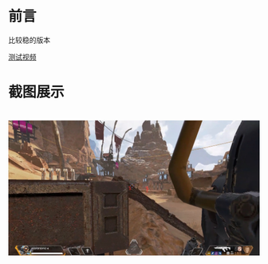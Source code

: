 # 前言

比较稳的版本

[测试视频](https://www.ixigua.com/6882288233745482254/?utm_source=xiguastudio)

# 截图展示
<h1 align="center">
	<img src="demo.jpg">
</h1>






